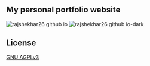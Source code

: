 ## My personal portfolio website
![rajshekhar26 github io](https://user-images.githubusercontent.com/16403754/212466136-fc5e8d35-50f3-47f4-a693-877dbe041d89.png)
![rajshekhar26 github io-dark](https://user-images.githubusercontent.com/16403754/212466137-312429be-5382-4e6f-9b89-24c0b48e7bf4.png)

## License
[GNU AGPLv3](https://choosealicense.com/licenses/agpl-3.0/)
